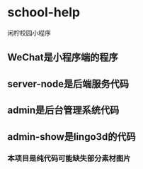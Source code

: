 # school-help
闲柠校园小程序
## WeChat是小程序端的程序
## server-node是后端服务代码
## admin是后台管理系统代码
## admin-show是lingo3d的代码
### 本项目是纯代码可能缺失部分素材图片
